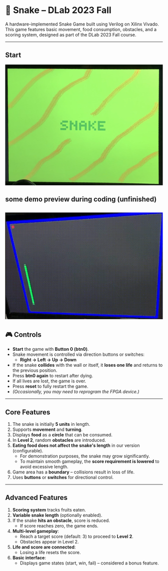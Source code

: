 # 🐍 Snake – DLab 2023 Fall

A hardware-implemented Snake Game built using Verilog on Xilinx Vivado. This game features basic movement, food consumption, obstacles, and a scoring system, designed as part of the DLab 2023 Fall course.

---
## Start
![Cover](image/IMG_5547.png)
## some demo preview during coding (unfinished)
![boarderless](image/IMG_5533.gif)
---

## 🎮 Controls

- **Start** the game with **Button 0 (btn0)**.
- Snake movement is controlled via direction buttons or switches:
  - **Right → Left → Up → Down**
- If the snake **collides** with the wall or itself, it **loses one life** and returns to the previous position.
- Press **btn0 again** to restart after dying.
- If all lives are lost, the game is over.
- Press **reset** to fully restart the game.
- *(Occasionally, you may need to reprogram the FPGA device.)*

---

## Core Features

1. The snake is initially **5 units** in length.
2. Supports **movement** and **turning**.
3. Displays **food** as a **circle** that can be consumed.
4. In **Level 2**, random **obstacles** are introduced.
5. **Eating food does not affect the snake's length** in our version (configurable).
    - For demonstration purposes, the snake may grow significantly.
    - To maintain smooth gameplay, the **score requirement is lowered** to avoid excessive length.
6. Game area has a **boundary** – collisions result in loss of life.
7. Uses **buttons** or **switches** for directional control.

---

## Advanced Features

1. **Scoring system** tracks fruits eaten.
2. **Variable snake length** (optionally enabled).
3. If the snake **hits an obstacle**, score is reduced. 
   - If score reaches zero, the game ends.
4. **Multi-level gameplay**:
   - Reach a target score (default: 3) to proceed to **Level 2**.
   - Obstacles appear in Level 2.
5. **Life and score are connected**:
   - Losing a life resets the score.
6. **Basic interface**:
   - Displays game states (start, win, fail) – considered a bonus feature.